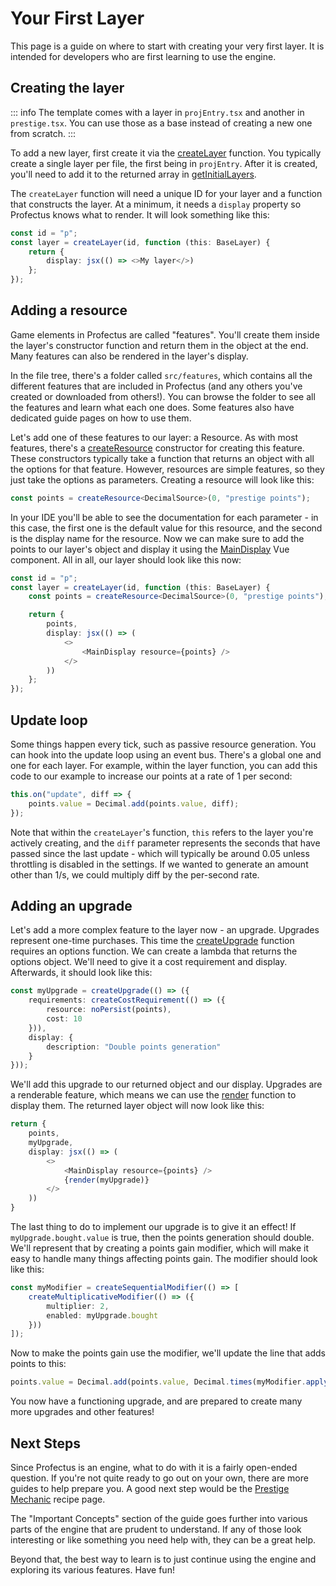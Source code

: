 # Your First Layer

This page is a guide on where to start with creating your very first layer. It is intended for developers who are first learning to use the engine.

## Creating the layer

::: info
The template comes with a layer in `projEntry.tsx` and another in `prestige.tsx`. You can use those as a base instead of creating a new one from scratch.
:::

To add a new layer, first create it via the [createLayer](../../api/modules/game/layers#createlayer) function. You typically create a single layer per file, the first being in `projEntry`. After it is created, you'll need to add it to the returned array in [getInitialLayers](../../api/modules/data/projEntry#getinitiallayers).

The `createLayer` function will need a unique ID for your layer and a function that constructs the layer. At a minimum, it needs a `display` property so Profectus knows what to render. It will look something like this:

```ts
const id = "p";
const layer = createLayer(id, function (this: BaseLayer) {
    return {
        display: jsx(() => <>My layer</>)
    };
});
```

## Adding a resource

Game elements in Profectus are called "features". You'll create them inside the layer's constructor function and return them in the object at the end. Many features can also be rendered in the layer's display.

In the file tree, there's a folder called `src/features`, which contains all the different features that are included in Profectus (and any others you've created or downloaded from others!). You can browse the folder to see all the features and learn what each one does. Some features also have dedicated guide pages on how to use them.

Let's add one of these features to our layer: a Resource. As with most features, there's a [createResource](../../api/modules/features/resource#createresource) constructor for creating this feature. These constructors typically take a function that returns an object with all the options for that feature. However, resources are simple features, so they just take the options as parameters. Creating a resource will look like this:

```ts
const points = createResource<DecimalSource>(0, "prestige points");
```

In your IDE you'll be able to see the documentation for each parameter - in this case, the first one is the default value for this resource, and the second is the display name for the resource. Now we can make sure to add the points to our layer's object and display it using the [MainDisplay](../../api/modules/features/resource#maindisplay-component) Vue component. All in all, our layer should look like this now:

```ts
const id = "p";
const layer = createLayer(id, function (this: BaseLayer) {
    const points = createResource<DecimalSource>(0, "prestige points");

    return {
        points,
        display: jsx(() => (
            <>
                <MainDisplay resource={points} />
            </>
        ))
    };
});
```

## Update loop

Some things happen every tick, such as passive resource generation. You can hook into the update loop using an event bus. There's a global one and one for each layer. For example, within the layer function, you can add this code to our example to increase our points at a rate of 1 per second:

```ts
this.on("update", diff => {
	points.value = Decimal.add(points.value, diff);
});
```

Note that within the `createLayer`'s function, `this` refers to the layer you're actively creating, and the `diff` parameter represents the seconds that have passed since the last update - which will typically be around 0.05 unless throttling is disabled in the settings. If we wanted to generate an amount other than 1/s, we could multiply diff by the per-second rate.

## Adding an upgrade

Let's add a more complex feature to the layer now - an upgrade. Upgrades represent one-time purchases. This time the [createUpgrade](../../api/modules/features/upgrade#createupgrade) function requires an options function. We can create a lambda that returns the options object. We'll need to give it a cost requirement and display. Afterwards, it should look like this:

```ts
const myUpgrade = createUpgrade(() => ({
	requirements: createCostRequirement(() => ({
		resource: noPersist(points),
		cost: 10
	})),
	display: {
		description: "Double points generation"
	}
}));
```

We'll add this upgrade to our returned object and our display. Upgrades are a renderable feature, which means we can use the [render](../../api/modules/util/vue#render) function to display them. The returned layer object will now look like this:

```ts
return {
	points,
	myUpgrade,
    display: jsx(() => (
        <>
            <MainDisplay resource={points} />
            {render(myUpgrade)}
        </>
    ))
}
```

The last thing to do to implement our upgrade is to give it an effect! If `myUpgrade.bought.value` is true, then the points generation should double. We'll represent that by creating a points gain modifier, which will make it easy to handle many things affecting points gain. The modifier should look like this:

```ts
const myModifier = createSequentialModifier(() => [
	createMultiplicativeModifier(() => ({
		multiplier: 2,
		enabled: myUpgrade.bought
	}))
]);
```

Now to make the points gain use the modifier, we'll update the line that adds points to this:

```ts
points.value = Decimal.add(points.value, Decimal.times(myModifier.apply(1), diff));
```

You now have a functioning upgrade, and are prepared to create many more upgrades and other features!

## Next Steps

Since Profectus is an engine, what to do with it is a fairly open-ended question. If you're not quite ready to go out on your own, there are more guides to help prepare you. A good next step would be the [Prestige Mechanic](../recipes/prestige) recipe page.

The "Important Concepts" section of the guide goes further into various parts of the engine that are prudent to understand. If any of those look interesting or like something you need help with, they can be a great help.

Beyond that, the best way to learn is to just continue using the engine and exploring its various features. Have fun!
